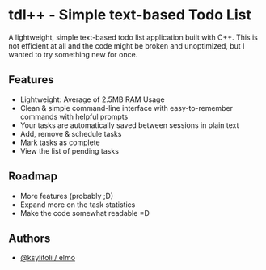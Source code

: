 # tdl++ - Simple text-based Todo List

A lightweight, simple text-based todo list application built with C++. This is not efficient at all and the code might be broken and unoptimized, but I wanted to try something new for once.
## Features

- Lightweight: Average of 2.5MB RAM Usage
- Clean & simple command-line interface with easy-to-remember commands with helpful prompts
- Your tasks are automatically saved between sessions in plain text
- Add, remove & schedule tasks
- Mark tasks as complete
- View the list of pending tasks


## Roadmap

- More features (probably ;D)
- Expand more on the task statistics
- Make the code somewhat readable =D



## Authors

- [@ksylitoli / elmo](https://www.github.com/ksylitoli)

